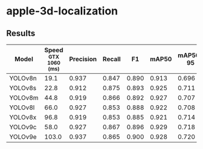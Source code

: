# apple-3d-localization

## Results

| Model  | Speed<br><sup>GTX 1060<br>(ms) | Precision | Recall | F1 | mAP50 | mAP50-95 |
| ------------- | ------------- | ------------- | ------------- | ------------- | ------------- | ------------- |
| YOLOv8n | 19.1  | 0.937 | 0.847 | 0.890 | 0.913 | 0.696 |
| YOLOv8s | 22.8  | 0.912 | 0.875 | 0.893 | 0.925 | 0.711 |
| YOLOv8m | 44.8 | 0.919 | 0.866 | 0.892 | 0.927 | 0.707 |
| YOLOv8l | 66.0 | 0.927 | 0.853 | 0.888 | 0.922 | 0.708 |
| YOLOv8x | 96.8 | 0.919 | 0.853 | 0.885 | 0.921 | 0.714 |
| YOLOv9c | 58.0 | 0.927 | 0.867 | 0.896 | 0.929 | 0.718 |
| YOLOv9e | 103.0 | 0.937 | 0.865 | 0.900 | 0.928 | 0.720 |
